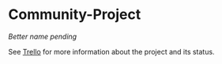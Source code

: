 # Community-Project
*Better name pending*

See [Trello](https://trello.com/b/d6gtnCnl/community) for more information about the project and its status.